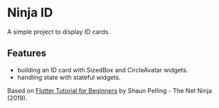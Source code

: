 # Ninja ID

A simple project to display ID cards.

## Features

- building an ID card with SizedBox and CircleAvatar widgets.
- handling state with stateful widgets.

Based on [Flutter Tutorial for Beginners](https://www.youtube.com/watch?v=1ukSR1GRtMU&list=PL4cUxeGkcC9jLYyp2Aoh6hcWuxFDX6PBJ) by Shaun Pelling - The Net Ninja (2019).
